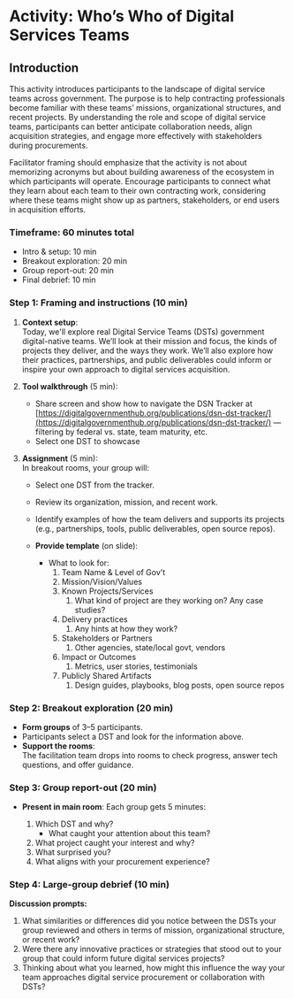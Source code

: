 

# Activity: Who’s Who of Digital Services Teams 

## Introduction

This activity introduces participants to the landscape of digital service teams across government. The purpose is to help contracting professionals become familiar with these teams’ missions, organizational structures, and recent projects. By understanding the role and scope of digital service teams, participants can better anticipate collaboration needs, align acquisition strategies, and engage more effectively with stakeholders during procurements.

Facilitator framing should emphasize that the activity is not about memorizing acronyms but about building awareness of the ecosystem in which participants will operate. Encourage participants to connect what they learn about each team to their own contracting work, considering where these teams might show up as partners, stakeholders, or end users in acquisition efforts.

### 

### Timeframe: 60 minutes total

* Intro & setup: 10 min  
* Breakout exploration: 20 min  
* Group report-out: 20 min  
* Final debrief: 10 min

### Step 1: Framing and instructions (10 min)

1. **Context setup**:  
   Today, we'll explore real Digital Service Teams (DSTs) government digital-native teams. We’ll look at their mission and focus, the kinds of projects they deliver, and the ways they work. We’ll also explore how their practices, partnerships, and public deliverables could inform or inspire your own approach to digital services acquisition.

2. **Tool walkthrough** (5 min):  
   * Share screen and show how to navigate the DSN Tracker at [https://digitalgovernmenthub.org/publications/dsn-dst-tracker/](https://digitalgovernmenthub.org/publications/dsn-dst-tracker/) — filtering by federal vs. state, team maturity, etc.  
   * Select one DST to showcase

3. **Assignment** (5 min):  
    In breakout rooms, your group will:

   * Select one DST from the tracker.  
   * Review its organization, mission, and recent work.  
   * Identify examples of how the team delivers and supports its projects (e.g., partnerships, tools, public deliverables, open source repos).  
       
   * **Provide template** (on slide):  
     * What to look for:   
       1. Team Name & Level of Gov’t  
       2. Mission/Vision/Values  
       3. Known Projects/Services  
          1. What kind of project are they working on? Any case studies?  
       4. Delivery practices  
          1. Any hints at how they work?  
       5. Stakeholders or Partners  
          1. Other agencies, state/local govt, vendors  
       6. Impact or Outcomes  
          1. Metrics, user stories, testimonials  
       7. Publicly Shared Artifacts  
          1. Design guides, playbooks, blog posts, open source repos

### Step 2: Breakout exploration (20 min)

* **Form groups** of 3–5 participants.  
* Participants select a DST and look for the information above.  
* **Support the rooms**:  
   The facilitation team drops into rooms to check progress, answer tech questions, and offer guidance.

### Step 3: Group report-out (20 min)

* **Present in main room**: Each group gets 5 minutes:

  1. Which DST and why?  
     * What caught your attention about this team?  
  2. What project caught your interest and why?   
  3. What surprised you?   
  4. What aligns with your procurement experience?

### Step 4: Large-group debrief (10 min)

**Discussion prompts:**

1. What similarities or differences did you notice between the DSTs your group reviewed and others in terms of mission, organizational structure, or recent work?  
2. Were there any innovative practices or strategies that stood out to your group that could inform future digital services projects?  
3. Thinking about what you learned, how might this influence the way your team approaches digital service procurement or collaboration with DSTs?

